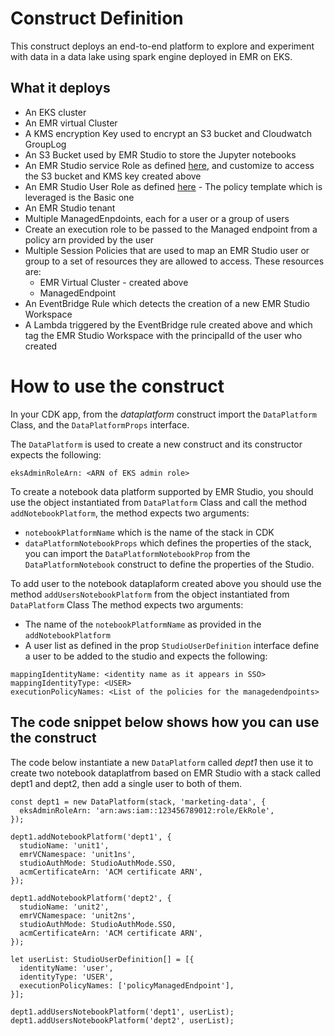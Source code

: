 # Construct Definition

This construct deploys an end-to-end platform to explore and experiment with data in a 
data lake using spark engine deployed in EMR on EKS.

## What it deploys

* An EKS cluster
* An EMR virtual Cluster
* A KMS encryption Key used to encrypt an S3 bucket and Cloudwatch GroupLog  
* An S3 Bucket used by EMR Studio to store the Jupyter notebooks
* An EMR Studio service Role as defined [here][1], and customize to access the S3 bucket and KMS key created above
* An EMR Studio User Role as defined [here][2] - The policy template which is leveraged is the Basic one
* An EMR Studio tenant
* Multiple ManagedEnpdoints, each for a user or a group of users
* Create an execution role to be passed to the Managed endpoint from a policy arn provided by the user  
* Multiple Session Policies that are used to map an EMR Studio user or group to a set of resources they are allowed to access. These resources are:
    * EMR Virtual Cluster - created above
    * ManagedEndpoint
* An EventBridge Rule which detects the creation of a new EMR Studio Workspace
* A Lambda triggered by the EventBridge rule created above and which tag the EMR Studio Workspace with the principalId of the user who created


# How to use the construct

In your CDK app, from the _dataplatform_ construct import the `DataPlatform` Class, and the `DataPlatformProps` interface.

The `DataPlatform` is used to create a new construct and its constructor expects the following:

```
eksAdminRoleArn: <ARN of EKS admin role>
```
To create a notebook data platform supported by EMR Studio, you should use the object instantiated from `DataPlatform` Class
and call the method `addNotebookPlatform`, the method expects two arguments: 
* `notebookPlatformName` which is the name of the stack in CDK
* `dataPlatformNotebookProps` which defines the properties of the stack, you can import the `DataPlatformNotebookProp`
from the `DataPlatformNotebook` construct to define the properties of the Studio.

To add user to the notebook dataplaform created above you should use the method `addUsersNotebookPlatform` from the object instantiated  from `DataPlatform` Class
The method expects two arguments:
* The name of the `notebookPlatformName` as provided in the `addNotebookPlatform`
* A user list as defined in the prop `StudioUserDefinition` interface define a user to be added to the studio and expects the following:

```
mappingIdentityName: <identity name as it appears in SSO>
mappingIdentityType: <USER>
executionPolicyNames: <List of the policies for the managedendpoints>
```


## The code snippet below shows how you can use the construct

The code below instantiate a new `DataPlatform` called _dept1_ then use it to create two notebook dataplatfrom based on EMR Studio 
with a stack called dept1 and dept2, then add a single user to both of them.

```
const dept1 = new DataPlatform(stack, 'marketing-data', {
  eksAdminRoleArn: 'arn:aws:iam::123456789012:role/EkRole',
});

dept1.addNotebookPlatform('dept1', {
  studioName: 'unit1',
  emrVCNamespace: 'unit1ns',
  studioAuthMode: StudioAuthMode.SSO,
  acmCertificateArn: 'ACM certificate ARN',
});

dept1.addNotebookPlatform('dept2', {
  studioName: 'unit2',
  emrVCNamespace: 'unit2ns',
  studioAuthMode: StudioAuthMode.SSO,
  acmCertificateArn: 'ACM certificate ARN',
});

let userList: StudioUserDefinition[] = [{
  identityName: 'user',
  identityType: 'USER',
  executionPolicyNames: ['policyManagedEndpoint'],
}];

dept1.addUsersNotebookPlatform('dept1', userList);
dept1.addUsersNotebookPlatform('dept2', userList);
```

[1]: [https://docs.aws.amazon.com/emr/latest/ManagementGuide/emr-studio-service-role.html]
[2]: [https://docs.aws.amazon.com/emr/latest/ManagementGuide/emr-studio-user-permissions.html#emr-studio-basic-permissions-policy]

